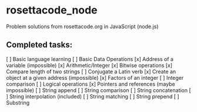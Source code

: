 # rosettacode_node
Problem solutions from rosettacode.org in JavaScript (node.js)

## Completed tasks:

[ ] Basic language learning
	[ ] Basic Data Operations
		[x] Address of a variable (impossible)
		[x] Arithmetic/Integer
		[x] Bitwise operations
		[x] Compare length of two strings
		[ ] Conjugate a Latin verb
		[x] Create an object at a given address (impossible)
		[x] Factors of an integer
		[ ] Integer comparison
		[ ] Logical operations
		[x] Pointers and references (maybe impossible)
		[ ] String append
		[ ] String comparison
		[ ] String concatenation
		[ ] String interpolation (included)
		[ ] String matching
		[ ] String prepend
		[ ] Substring